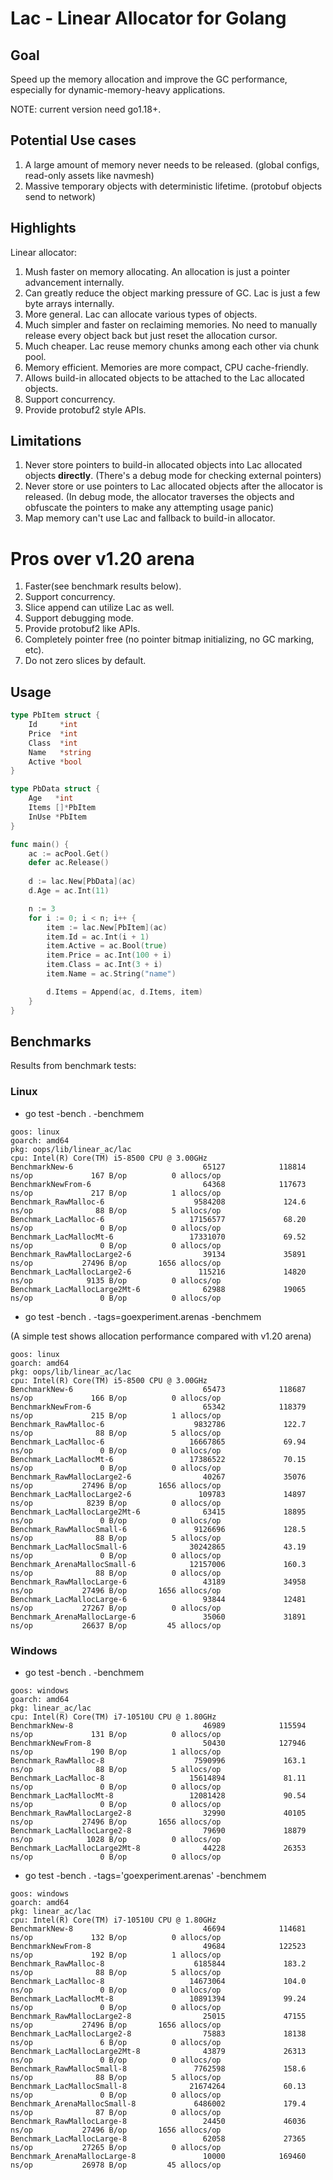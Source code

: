 
# Lac - Linear Allocator for Golang

## Goal
Speed up the memory allocation and improve the GC performance, especially for dynamic-memory-heavy applications.

NOTE: current version need go1.18+.

## Potential Use cases
1. A large amount of memory never needs to be released. (global configs, read-only assets like navmesh)
2. Massive temporary objects with deterministic lifetime. (protobuf objects send to network)

## Highlights
Linear allocator:

1. Mush faster on memory allocating. An allocation is just a pointer advancement internally.
2. Can greatly reduce the object marking pressure of GC. Lac is just a few byte arrays internally.
3. More general. Lac can allocate various types of objects.
4. Much simpler and faster on reclaiming memories. No need to manually release every object back but just reset the allocation cursor.
5. Much cheaper. Lac reuse memory chunks among each other via chunk pool. 
6. Memory efficient. Memories are more compact, CPU cache-friendly.
7. Allows build-in allocated objects to be attached to the Lac allocated objects. 
8. Support concurrency.
9. Provide protobuf2 style APIs.


## Limitations
1. Never store pointers to build-in allocated objects into Lac allocated objects **directly**. (There's a debug mode for checking external pointers)
2. Never store or use pointers to Lac allocated objects after the allocator is released. (In debug mode, the allocator traverses the objects and obfuscate the pointers to make any attempting usage panic)
3. Map memory can't use Lac and fallback to build-in allocator.


# Pros over v1.20 arena
1. Faster(see benchmark results below).
2. Support concurrency.
3. Slice append can utilize Lac as well.
4. Support debugging mode.
5. Provide protobuf2 like APIs.
6. Completely pointer free (no pointer bitmap initializing, no GC marking, etc).
7. Do not zero slices by default.

## Usage

```go
type PbItem struct {
	Id     *int
	Price  *int
	Class  *int
	Name   *string
	Active *bool
}

type PbData struct {
	Age   *int
	Items []*PbItem
	InUse *PbItem
}

func main() {	
	ac := acPool.Get()
	defer ac.Release()
	
	d := lac.New[PbData](ac)
	d.Age = ac.Int(11)

	n := 3
	for i := 0; i < n; i++ {
		item := lac.New[PbItem](ac)
		item.Id = ac.Int(i + 1)
		item.Active = ac.Bool(true)
		item.Price = ac.Int(100 + i)
		item.Class = ac.Int(3 + i)
		item.Name = ac.String("name")

		d.Items = Append(ac, d.Items, item)
	}
}
```

## Benchmarks
Results from benchmark tests:

### Linux
- go test -bench . -benchmem


```
goos: linux
goarch: amd64
pkg: oops/lib/linear_ac/lac
cpu: Intel(R) Core(TM) i5-8500 CPU @ 3.00GHz
BenchmarkNew-6                             65127            118814 ns/op             167 B/op          0 allocs/op
BenchmarkNewFrom-6                         64368            117673 ns/op             217 B/op          1 allocs/op
Benchmark_RawMalloc-6                    9584208             124.6 ns/op              88 B/op          5 allocs/op
Benchmark_LacMalloc-6                   17156577             68.20 ns/op               0 B/op          0 allocs/op
Benchmark_LacMallocMt-6                 17331070             69.52 ns/op               0 B/op          0 allocs/op
Benchmark_RawMallocLarge2-6                39134             35891 ns/op           27496 B/op       1656 allocs/op
Benchmark_LacMallocLarge2-6               115216             14820 ns/op            9135 B/op          0 allocs/op
Benchmark_LacMallocLarge2Mt-6              62988             19065 ns/op               0 B/op          0 allocs/op

```

- go test -bench . -tags=goexperiment.arenas -benchmem

(A simple test shows allocation performance compared with v1.20 arena)

```
goos: linux
goarch: amd64
pkg: oops/lib/linear_ac/lac
cpu: Intel(R) Core(TM) i5-8500 CPU @ 3.00GHz
BenchmarkNew-6                             65473            118687 ns/op             166 B/op          0 allocs/op
BenchmarkNewFrom-6                         65342            118379 ns/op             215 B/op          1 allocs/op
Benchmark_RawMalloc-6                    9832786             122.7 ns/op              88 B/op          5 allocs/op
Benchmark_LacMalloc-6                   16667865             69.94 ns/op               0 B/op          0 allocs/op
Benchmark_LacMallocMt-6                 17386522             70.15 ns/op               0 B/op          0 allocs/op
Benchmark_RawMallocLarge2-6                40267             35076 ns/op           27496 B/op       1656 allocs/op
Benchmark_LacMallocLarge2-6               109783             14897 ns/op            8239 B/op          0 allocs/op
Benchmark_LacMallocLarge2Mt-6              63415             18895 ns/op               0 B/op          0 allocs/op
Benchmark_RawMallocSmall-6               9126696             128.5 ns/op              88 B/op          5 allocs/op
Benchmark_LacMallocSmall-6              30242865             43.19 ns/op               0 B/op          0 allocs/op
Benchmark_ArenaMallocSmall-6            12157006             160.3 ns/op              88 B/op          0 allocs/op
Benchmark_RawMallocLarge-6                 43189             34958 ns/op           27496 B/op       1656 allocs/op
Benchmark_LacMallocLarge-6                 93844             12481 ns/op           27267 B/op          0 allocs/op
Benchmark_ArenaMallocLarge-6               35060             31891 ns/op           26637 B/op         45 allocs/op
```

### Windows
- go test -bench . -benchmem

```
goos: windows
goarch: amd64
pkg: linear_ac/lac
cpu: Intel(R) Core(TM) i7-10510U CPU @ 1.80GHz
BenchmarkNew-8                             46989            115594 ns/op             131 B/op          0 allocs/op
BenchmarkNewFrom-8                         50430            127946 ns/op             190 B/op          1 allocs/op
Benchmark_RawMalloc-8                    7590996             163.1 ns/op              88 B/op          5 allocs/op
Benchmark_LacMalloc-8                   15614894             81.11 ns/op               0 B/op          0 allocs/op
Benchmark_LacMallocMt-8                 12081428             90.54 ns/op               0 B/op          0 allocs/op
Benchmark_RawMallocLarge2-8                32990             40105 ns/op           27496 B/op       1656 allocs/op
Benchmark_LacMallocLarge2-8                79690             18879 ns/op            1028 B/op          0 allocs/op
Benchmark_LacMallocLarge2Mt-8              44228             26353 ns/op               0 B/op          0 allocs/op
```
- go test -bench . -tags='goexperiment.arenas' -benchmem
```
goos: windows
goarch: amd64
pkg: linear_ac/lac
cpu: Intel(R) Core(TM) i7-10510U CPU @ 1.80GHz
BenchmarkNew-8                             46694            114681 ns/op             132 B/op          0 allocs/op
BenchmarkNewFrom-8                         49684            122523 ns/op             192 B/op          1 allocs/op
Benchmark_RawMalloc-8                    6185844             183.2 ns/op              88 B/op          5 allocs/op
Benchmark_LacMalloc-8                   14673064             104.0 ns/op               0 B/op          0 allocs/op
Benchmark_LacMallocMt-8                 10891394             99.24 ns/op               0 B/op          0 allocs/op
Benchmark_RawMallocLarge2-8                25015             47155 ns/op           27496 B/op       1656 allocs/op
Benchmark_LacMallocLarge2-8                75883             18138 ns/op               6 B/op          0 allocs/op
Benchmark_LacMallocLarge2Mt-8              43879             26313 ns/op               0 B/op          0 allocs/op
Benchmark_RawMallocSmall-8               7762598             158.6 ns/op              88 B/op          5 allocs/op
Benchmark_LacMallocSmall-8              21674264             60.13 ns/op               0 B/op          0 allocs/op
Benchmark_ArenaMallocSmall-8             6486002             179.4 ns/op              87 B/op          0 allocs/op
Benchmark_RawMallocLarge-8                 24450             46036 ns/op           27496 B/op       1656 allocs/op
Benchmark_LacMallocLarge-8                 62058             27365 ns/op           27265 B/op          0 allocs/op
Benchmark_ArenaMallocLarge-8               10000            169460 ns/op           26978 B/op         45 allocs/op

```
